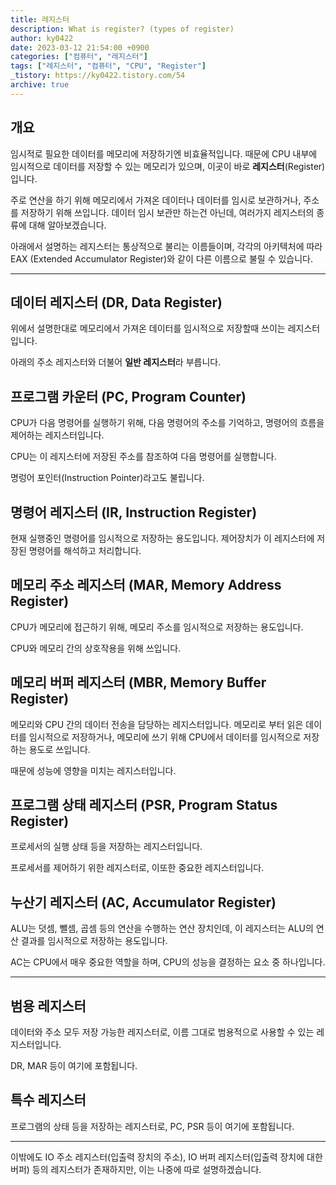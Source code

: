 ```yaml
---
title: 레지스터
description: What is register? (types of register)
author: ky0422
date: 2023-03-12 21:54:00 +0900
categories: ["컴퓨터", "레지스터"]
tags: ["레지스터", "컴퓨터", "CPU", "Register"]
_tistory: https://ky0422.tistory.com/54
archive: true
---
```


## 개요

임시적로 필요한 데이터를 메모리에 저장하기엔 비효율적입니다.
때문에 CPU 내부에 임시적으로 데이터를 저장할 수 있는 메모리가 있으며, 이곳이 바로 **레지스터**(Register)입니다.

주로 연산을 하기 위해 메모리에서 가져온 데이터나 데이터를 임시로 보관하거나, 주소를 저장하기 위해 쓰입니다.
데이터 임시 보관만 하는건 아닌데, 여러가지 레지스터의 종류에 대해 알아보겠습니다.

아래에서 설명하는 레지스터는 통상적으로 불리는 이름들이며, 각각의 아키텍처에 따라 EAX (Extended Accumulator Register)와 같이 다른 이름으로 불릴 수 있습니다.

---

## 데이터 레지스터 (DR, Data Register)

위에서 설명한대로 메모리에서 가져온 데이터를 임시적으로 저장할때 쓰이는 레지스터입니다.

아래의 주소 레지스터와 더불어 **일반 레지스터**라 부릅니다.

## 프로그램 카운터 (PC, Program Counter)

CPU가 다음 명령어를 실행하기 위해, 다음 명령어의 주소를 기억하고, 명령어의 흐름을 제어하는 레지스터입니다.

CPU는 이 레지스터에 저장된 주소를 참조하여 다음 명령어를 실행합니다.

명렁어 포인터(Instruction Pointer)라고도 불립니다.

## 명령어 레지스터 (IR, Instruction Register)

현재 실행중인 명령어를 임시적으로 저장하는 용도입니다. 제어장치가 이 레지스터에 저장된 명령어를 해석하고 처리합니다.

## 메모리 주소 레지스터 (MAR, Memory Address Register)

CPU가 메모리에 접근하기 위해, 메모리 주소를 임시적으로 저장하는 용도입니다.

CPU와 메모리 간의 상호작용을 위해 쓰입니다.

## 메모리 버퍼 레지스터 (MBR, Memory Buffer Register)

메모리와 CPU 간의 데이터 전송을 담당하는 레지스터입니다.
메모리로 부터 읽은 데이터를 임시적으로 저장하거나, 메모리에 쓰기 위해 CPU에서 데이터를 임시적으로 저장하는 용도로 쓰입니다.

때문에 성능에 영향을 미치는 레지스터입니다.

## 프로그램 상태 레지스터 (PSR, Program Status Register)

프로세서의 실행 상태 등을 저장하는 레지스터입니다.

프로세서를 제어하기 위한 레지스터로, 이또한 중요한 레지스터입니다.

## 누산기 레지스터 (AC, Accumulator Register)

ALU는 덧셈, 뺄셈, 곱셈 등의 연산을 수행하는 연산 장치인데, 이 레지스터는 ALU의 연산 결과를 임시적으로 저장하는 용도입니다.

AC는 CPU에서 매우 중요한 역할을 하며, CPU의 성능을 결정하는 요소 중 하나입니다.

---

## 범용 레지스터

데이터와 주소 모두 저장 가능한 레지스터로, 이름 그대로 범용적으로 사용할 수 있는 레지스터입니다.

DR, MAR 등이 여기에 포함됩니다.

## 특수 레지스터

프로그램의 상태 등을 저장하는 레지스터로, PC, PSR 등이 여기에 포함됩니다.

---

이밖에도 IO 주소 레지스터(입출력 장치의 주소), IO 버퍼 레지스터(입출력 장치에 대한 버퍼) 등의 레지스터가 존재하지만, 이는 나중에 따로 설명하겠습니다.

